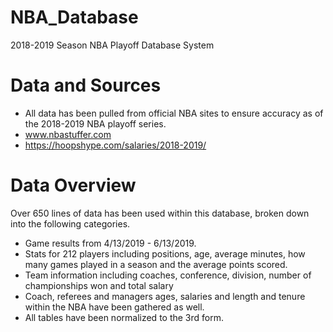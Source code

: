 # NBA_Database
2018-2019 Season NBA Playoff Database System

# Data and Sources
* All data has been pulled from official NBA sites to ensure accuracy as of the 2018-2019 NBA playoff series.
* www.nbastuffer.com
* https://hoopshype.com/salaries/2018-2019/

# Data Overview
Over 650 lines of data has been used within this database, broken down into the following categories.
  * Game results from 4/13/2019 - 6/13/2019.
  * Stats for 212 players including positions, age, average minutes, how many games played in a season and the average points scored.
  * Team information including coaches, conference, division, number of championships won and total salary
  * Coach, referees and managers ages, salaries and length and tenure within the NBA have been gathered as well.
  * All tables have been normalized to the 3rd form.



